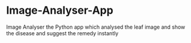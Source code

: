 # Image-Analyser-App
Image Analyser the Python app which analysed the leaf image and show the disease and suggest the remedy instantly 
